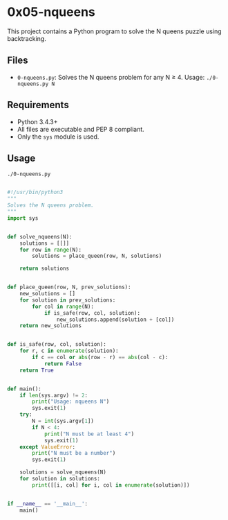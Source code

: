 # 0x05-nqueens

This project contains a Python program to solve the N queens puzzle using backtracking.

## Files
- `0-nqueens.py`: Solves the N queens problem for any N ≥ 4. Usage: `./0-nqueens.py N`

## Requirements
- Python 3.4.3+
- All files are executable and PEP 8 compliant.
- Only the `sys` module is used.

## Usage
```
./0-nqueens.py
```

```python

#!/usr/bin/python3
"""
Solves the N queens problem.
"""
import sys


def solve_nqueens(N):
    solutions = [[]]
    for row in range(N):
        solutions = place_queen(row, N, solutions)

    return solutions


def place_queen(row, N, prev_solutions):
    new_solutions = []
    for solution in prev_solutions:
        for col in range(N):
            if is_safe(row, col, solution):
                new_solutions.append(solution + [col])
    return new_solutions


def is_safe(row, col, solution):
    for r, c in enumerate(solution):
        if c == col or abs(row - r) == abs(col - c):
            return False
    return True


def main():
    if len(sys.argv) != 2:
        print("Usage: nqueens N")
        sys.exit(1)
    try:
        N = int(sys.argv[1])
        if N < 4:
            print("N must be at least 4")
            sys.exit(1)
    except ValueError:
        print("N must be a number")
        sys.exit(1)

    solutions = solve_nqueens(N)
    for solution in solutions:
        print([[i, col] for i, col in enumerate(solution)])


if __name__ == '__main__':
    main()
```